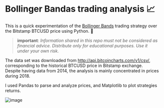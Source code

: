 # Bollinger Bandas trading analysis 📈

This is a quick experimentation of the [Bollinger Bands](https://en.wikipedia.org/wiki/Bollinger_Bands) trading strategy over the Bitstamp BTCUSD price using Python. 🐍

> __important__: _Information shared in this repo must not be considered as financial advice. Distribute only for educational purposes. Use it under your own risk._

The data set was downloaded from http://api.bitcoincharts.com/v1/csv/, corresponding to the historical BTCUSD price in Bitstamp exchange. Despite having data from 2014, the analysis is mainly concentrated in prices during 2018.

I used Pandas to parse and analyze prices, and Matplotlib to plot strategies returns.


![image](https://user-images.githubusercontent.com/1155573/42725312-355eaac0-8758-11e8-8aed-12015f89c1d5.png)
